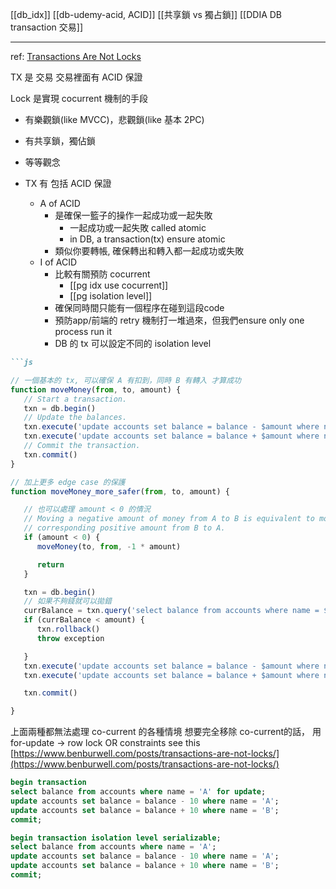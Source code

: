 [[db_idx]]
[[db-udemy-acid, ACID]]
[[共享鎖 vs 獨占鎖]]
[[DDIA DB transaction 交易]]

---
ref: [Transactions Are Not Locks](<https://www.benburwell.com/posts/transactions-are-not-locks/>)



TX 是 交易
交易裡面有 ACID 保證

Lock 是實現 cocurrent 機制的手段
- 有樂觀鎖(like MVCC)，悲觀鎖(like 基本 2PC)
- 有共享鎖，獨佔鎖
- 等等觀念



- TX 有 包括 ACID 保證
	- A of ACID
		- 是確保一籃子的操作一起成功或一起失敗
			- 一起成功或一起失敗 called atomic
			- in DB, a transaction(tx) ensure atomic
		- 類似你要轉帳, 確保轉出和轉入都一起成功或失敗
	- I of ACID
		- 比較有關預防 cocurrent
			- [[pg idx use cocurrent]]
			- [[pg isolation level]]
	    - 確保同時間只能有一個程序在碰到這段code
	    - 預防app/前端的 retry 機制打一堆過來，但我們ensure only one process run it
	    - DB 的 tx 可以設定不同的 isolation level


````markdown
```js

// 一個基本的 tx, 可以確保 A 有扣到，同時 B 有轉入 才算成功
function moveMoney(from, to, amount) {
   // Start a transaction.
   txn = db.begin()
   // Update the balances.
   txn.execute('update accounts set balance = balance - $amount where name = $from')
   txn.execute('update accounts set balance = balance + $amount where name = $to')
   // Commit the transaction.
   txn.commit()
}

// 加上更多 edge case 的保護
function moveMoney_more_safer(from, to, amount) {

   // 也可以處理 amount < 0 的情況
   // Moving a negative amount of money from A to B is equivalent to moving the
   // corresponding positive amount from B to A.
   if (amount < 0) {
      moveMoney(to, from, -1 * amount)

      return
   }

   txn = db.begin()
   // 如果不夠錢就可以拋錯
   currBalance = txn.query('select balance from accounts where name = $from')
   if (currBalance < amount) {
      txn.rollback()
      throw exception

   }
   txn.execute('update accounts set balance = balance - $amount where name = $from')
   txn.execute('update accounts set balance = balance + $amount where name = $to')

   txn.commit()

}
````

上面兩種都無法處理 co-current 的各種情境 想要完全移除 co-current的話， 用 for-update -> row lock OR constraints see this [https://www.benburwell.com/posts/transactions-are-not-locks/](https://www.benburwell.com/posts/transactions-are-not-locks/)

```sql
begin transaction
select balance from accounts where name = 'A' for update;
update accounts set balance = balance - 10 where name = 'A';
update accounts set balance = balance + 10 where name = 'B';
commit;

```

```sql
begin transaction isolation level serializable;
select balance from accounts where name = 'A';
update accounts set balance = balance - 10 where name = 'A';
update accounts set balance = balance + 10 where name = 'B';
commit;

```
